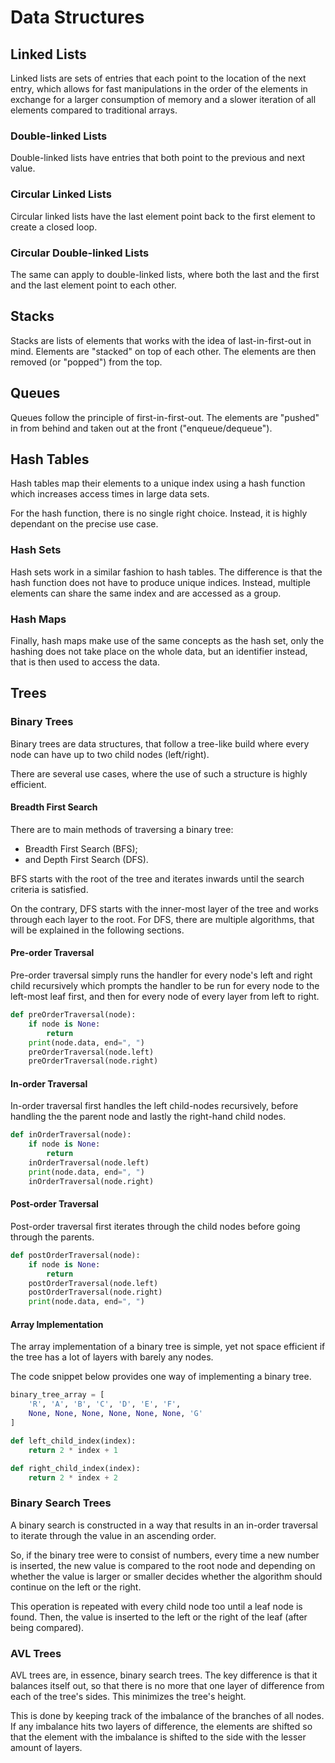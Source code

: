 # Data Structures

## Linked Lists

Linked lists are sets of entries that each point to the location of
the next entry, which allows for fast manipulations in the order of
the elements in exchange for a larger consumption of memory and a
slower iteration of all elements compared to traditional arrays.

### Double-linked Lists

Double-linked lists have entries that both point to the previous and
next value.

### Circular Linked Lists

Circular linked lists have the last element point back to the first
element to create a closed loop.

### Circular Double-linked Lists

The same can apply to double-linked lists, where both the last and
the first and the last element point to each other.

## Stacks

Stacks are lists of elements that works with the idea of
last-in-first-out in mind. Elements are "stacked" on top of each
other. The elements are then removed (or "popped") from the top.

## Queues

Queues follow the principle of first-in-first-out. The elements are
"pushed" in from behind and taken out at the front
("enqueue/dequeue").

## Hash Tables

Hash tables map their elements to a unique index using a hash
function which increases access times in large data sets.

For the hash function, there is no single right choice. Instead, it
is highly dependant on the precise use case.

### Hash Sets

Hash sets work in a similar fashion to hash tables. The difference is
that the hash function does not have to produce unique indices.
Instead, multiple elements can share the same index and are accessed
as a group.

### Hash Maps

Finally, hash maps make use of the same concepts as the hash set,
only the hashing does not take place on the whole data, but an
identifier instead, that is then used to access the data.

## Trees
### Binary Trees

Binary trees are data structures, that follow a tree-like build where
every node can have up to two child nodes (left/right).

There are several use cases, where the use of such a structure is
highly efficient.

#### Breadth First Search

There are to main methods of traversing a binary tree:

- Breadth First Search (BFS);
- and Depth First Search (DFS).

BFS starts with the root of the tree and iterates inwards until the
search criteria is satisfied.

On the contrary, DFS starts with the inner-most layer of the tree and
works through each layer to the root. For DFS, there are multiple
algorithms, that will be explained in the following sections.

#### Pre-order Traversal

Pre-order traversal simply runs the handler for every node's left and
right child recursively which prompts the handler to be run for every
node to the left-most leaf first, and then for every node of every
layer from left to right.

```python
def preOrderTraversal(node):
    if node is None:
        return
    print(node.data, end=", ")
    preOrderTraversal(node.left)
    preOrderTraversal(node.right)
```

#### In-order Traversal

In-order traversal first handles the left child-nodes recursively,
before handling the the parent node and lastly the right-hand child
nodes.

```python
def inOrderTraversal(node):
    if node is None:
        return
    inOrderTraversal(node.left)
    print(node.data, end=", ")
    inOrderTraversal(node.right)
```

#### Post-order Traversal

Post-order traversal first iterates through the child nodes before
going through the parents.

```python
def postOrderTraversal(node):
    if node is None:
        return
    postOrderTraversal(node.left)
    postOrderTraversal(node.right)
    print(node.data, end=", ")
```

#### Array Implementation

The array implementation of a binary tree is simple, yet not space
efficient if the tree has a lot of layers with barely any nodes.

The code snippet below provides one way of implementing a binary
tree.

```python
binary_tree_array = [
    'R', 'A', 'B', 'C', 'D', 'E', 'F',
    None, None, None, None, None, None, 'G'
]

def left_child_index(index):
    return 2 * index + 1

def right_child_index(index):
    return 2 * index + 2
```

### Binary Search Trees

A binary search is constructed in a way that results in an in-order
traversal to iterate through the value in an ascending order.

So, if the binary tree were to consist of numbers, every time a new
number is inserted, the new value is compared to the root node and
depending on whether the value is larger or smaller decides whether
the algorithm should continue on the left or the right.

This operation is repeated with every child node too until a leaf
node is found. Then, the value is inserted to the left or the right
of the leaf (after being compared).

### AVL Trees

AVL trees are, in essence, binary search trees. The key difference is
that it balances itself out, so that there is no more that one layer
of difference from each of the tree's sides. This minimizes the
tree's height.

This is done by keeping track of the imbalance of the branches of all
nodes. If any imbalance hits two layers of difference, the elements
are shifted so that the element with the imbalance is shifted to the
side with the lesser amount of layers.

